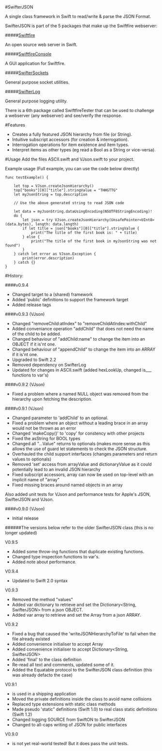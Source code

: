 #SwifterJSON

A single class framework in Swift to read/write & parse the JSON Format.

SwifterJSON is part of the 5 packages that make up the Swiftfire webserver:

#####[Swiftfire](https://github.com/Swiftrien/Swiftfire)

An open source web server in Swift.

#####[SwiftfireConsole](https://github.com/Swiftrien/SwiftfireConsole)

A GUI application for Swiftfire.

#####[SwifterSockets](https://github.com/Swiftrien/SwifterSockets)

General purpose socket utilities.

#####[SwifterLog](https://github.com/Swiftrien/SwifterLog)

General purpose logging utility.

There is a 6th package called SwiftfireTester that can be used to challenge a webserver (any webserver) and see/verify the response.


#Features
- Creates a fully featured JSON hierarchy from file (or String).
- Intuitive subscript accessors (for creation & interrogation).
- Interrogation operations for item existence and item types.
- Interpret items as other types (eg read a Bool as a String or vice-versa).

#Usage
Add the files ASCII.swift and VJson.swift to your project.

Example usage (Full example, you can use the code below directly)

    func testExample() {
        
        let top = VJson.createJsonHierarchy()
        top["books"][0]["title"].stringValue = "THHGTTG"
        let myJsonString = top.description
        
        // Use the above generated string to read JSON code
        
        let data = myJsonString.dataUsingEncoding(NSUTF8StringEncoding)!
        do {
            let json = try VJson.createJsonHierarchy(UnsafePointer<UInt8>(data.bytes), length: data.length)
            if let title = json["books"][0]["title"].stringValue {
                print("The title of the first book is: " + title)
            } else {
                print("The title of the first book in myJsonString was not found")
            }
        } catch let error as VJson.Exception {
            print(error.description)
        } catch {}
    }


#History:

####v0.9.4

- Changed target to a (shared) framework
- Added 'public' definitions to support the framework target
- Added release tags

####v0.9.3 (VJson)

- Changed "removeChild:atIndex" to "removeChildAtIndex:withChild"
- Added conveniance operation "addChild" that does not need the name of the child to be added.
- Changed behaviour of "addChild:name" to change the item into an OBJECT if it is'nt one.
- Changed behaviour of "appendChild" to change the item into an ARRAY if it is'nt one.
- Upgraded to Swift 2.2
- Removed dependency on SwifterLog
- Updated for changes in ASCII.swift (added hexLookUp, changed is___ functions to var's)

####v0.9.2 (VJson)

- Fixed a problem where a named NULL object was removed from the hierarchy upon fetching the description.

####v0.9.1 (VJson)

- Changed parameter to 'addChild' to an optional.
- Fixed a problem where an object without a leading brace in an array would not be thrown as an error
- Changed 'makeCopy()' to 'copy' for constency with other projects
- Fixed the asString for BOOL types
- Changed all "...Value" returns to optionals (makes more sense as this allows the use of guard let statements to check the JSON structure.
- Overhauled the child support interfaces (changes parameters and return values to optionals)
- Removed 'set' access from arrayValue and dictionaryValue as it could potentially lead to an invalid JSON hierarchy
- Fixed subscript accessors, array can now be used on top-level with an implicit name of "array"
- Fixed missing braces around named objects in an array

Also added unit tests for VJson and performance tests for Apple's JSON, SwifterJSON and VJson.

####v0.9.0 (VJson)

- Initial release

######The versions below refer to the older SwifterJSON class (this is no longer updated)

V0.9.5

- Added some throw-ing functions that duplicate existing functions.
- Changed type inspection functions to var's.
- Added note about performance.

V0.9.4

- Updated to Swift 2.0 syntax

V0.9.3

- Removed the method "values"
- Added var dictionary to retrieve and set the Dictionary<String, SwifterJSON> from a json OBJECT.
- Added var array to retrieve and set the Array<SwifterJSON> from a json ARRAY.

V0.9.2

- Fixed a bug that caused the 'writeJSONHierarchyToFile' to fail when the file already existed
- Added convenience initialiser to accept Array<SwifterJSON>
- Added convenience initialiser to accept Dictionary<String, SwifterJSON>
- Added 'final' to the class definition
- Re-read all text and comments, updated some of it.
- Added the Equatable protocol to the SwifterJSON class definition (this was already defacto the case)

V0.9.1

- is used in a shipping application
- Moved the private definitions inside the class to avoid name collisions
- Replaced type extensions with static class methods
- Made pseudo 'static" definitions (Swift 1.0) to real class static definitions (Swift 1.2)
- Changed logging SOURCE from SwiftON to SwifterJSON
- Changed to all-caps writing of JSON for public interfaces

V0.9.0

- is not yet real-world tested! But it does pass the unit tests.
